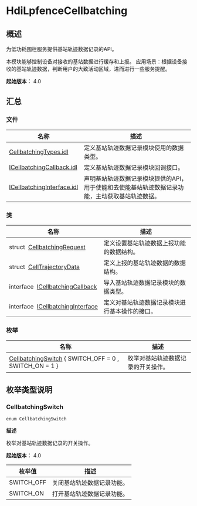 # HdiLpfenceCellbatching


## 概述

为低功耗围栏服务提供基站轨迹数据记录的API。

本模块能够控制设备对接收的基站数据进行缓存和上报。 应用场景：根据设备接收的基站轨迹数据，判断用户的大致活动区域，进而进行一些服务提醒。

**起始版本：** 4.0


## 汇总


### 文件

| 名称 | 描述 | 
| -------- | -------- |
| [CellbatchingTypes.idl](_cellbatching_types_8idl.md) | 定义基站轨迹数据记录模块使用的数据类型。 | 
| [ICellbatchingCallback.idl](_i_cellbatching_callback_8idl.md) | 定义基站轨迹数据记录模块回调接口。 | 
| [ICellbatchingInterface.idl](_i_cellbatching_interface_8idl.md) | 声明基站轨迹数据记录模块提供的API，用于使能和去使能基站轨迹数据记录功能，主动获取基站轨迹数据。 | 


### 类

| 名称 | 描述 | 
| -------- | -------- |
| struct&nbsp;&nbsp;[CellbatchingRequest](_cellbatching_request.md) | 定义设置基站轨迹数据上报功能的数据结构。 | 
| struct&nbsp;&nbsp;[CellTrajectoryData](_cell_trajectory_data.md) | 定义上报的基站轨迹数据的数据结构。 | 
| interface&nbsp;&nbsp;[ICellbatchingCallback](interface_i_cellbatching_callback.md) | 导入基站轨迹数据记录模块的数据类型。 | 
| interface&nbsp;&nbsp;[ICellbatchingInterface](interface_i_cellbatching_interface.md) | 定义对基站轨迹数据记录模块进行基本操作的接口。 | 


### 枚举

| 名称 | 描述 | 
| -------- | -------- |
| [CellbatchingSwitch](#cellbatchingswitch) { SWITCH_OFF = 0 , SWITCH_ON = 1 } | 枚举对基站轨迹数据记录的开关操作。 | 


## 枚举类型说明


### CellbatchingSwitch

```
enum CellbatchingSwitch
```

**描述**

枚举对基站轨迹数据记录的开关操作。

**起始版本：** 4.0

| 枚举值 | 描述 | 
| -------- | -------- |
| SWITCH_OFF | 关闭基站轨迹数据记录功能。 | 
| SWITCH_ON | 打开基站轨迹数据记录功能。 | 
